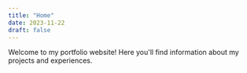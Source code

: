 ```yaml
---
title: "Home"
date: 2023-11-22
draft: false
---
```


Welcome to my portfolio website! Here you'll find information about my projects and experiences.